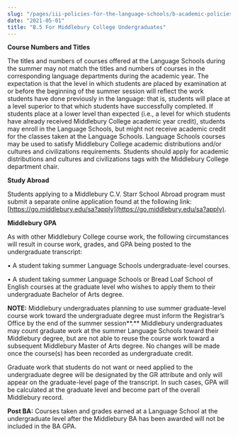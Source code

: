 ```yaml
---
slug: "/pages/iii-policies-for-the-language-schools/b-academic-policies/b-5-for-middlebury-college-undergraduates"
date: "2021-05-01"
title: "B.5 For Middlebury College Undergraduates"
---
```


**Course Numbers and Titles**

The titles and numbers of courses offered at the Language Schools during the summer may not match the titles and numbers of courses in the corresponding language departments during the academic year. The expectation is that the level in which students are placed by examination at or before the beginning of the summer session will reflect the work students have done previously in the language: that is, students will place at a level superior to that which students have successfully completed. If students place at a lower level than expected (i.e., a level for which students have already received Middlebury College academic year credit), students may enroll in the Language Schools, but might not receive academic credit for the classes taken at the Language Schools. Language Schools courses may be used to satisfy Middlebury College academic distributions and/or cultures and civilizations requirements. Students should apply for academic distributions and cultures and civilizations tags with the Middlebury College department chair.

**Study Abroad**

Students applying to a Middlebury C.V. Starr School Abroad program must submit a separate online application found at the following link: [https://go.middlebury.edu/sa?apply](https://go.middlebury.edu/sa?apply).

**Middlebury GPA**

As with other Middlebury College course work, the following circumstances will result in course work, grades, and GPA being posted to the undergraduate transcript:

• A student taking summer Language Schools undergraduate-level courses.

• A student taking summer Language Schools or Bread Loaf School of English courses at the graduate level who wishes to apply them to their undergraduate Bachelor of Arts degree.

**NOTE:** Middlebury undergraduates planning to use summer graduate-level course work toward the undergraduate degree must inform the Registrar’s Office by the end of the summer session**.** Middlebury undergraduates may count graduate work at the summer Language Schools toward their Middlebury degree, but are not able to reuse the course work toward a subsequent Middlebury Master of Arts degree. No changes will be made once the course(s) has been recorded as undergraduate credit.

Graduate work that students do not want or need applied to the undergraduate degree will be designated by the GR attribute and only will appear on the graduate-level page of the transcript. In such cases, GPA will be calculated at the graduate level and become part of the overall Middlebury record.

**Post BA:** Courses taken and grades earned at a Language School at the undergraduate level after the Middlebury BA has been awarded will not be included in the BA GPA.
